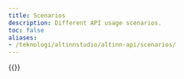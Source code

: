 ```yaml
---
title: Scenarios
description: Different API usage scenarios.
toc: false
aliases:
- /teknologi/altinnstudio/altinn-api/scenarios/
---
```


{{<children />}}
